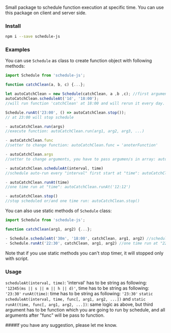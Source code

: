 Small package to schedule function execution at specific time.
You can use this package on client and server side.

### Install
~~~sh
npm i --save schedule-js
~~~

### Examples

You can use ```Schedule``` as class to create function object with following methods:
~~~js
import Schedule from 'schedule-js';

function catchClean(a, b, c) {...};

let autoCatchClean = new Schedule(catchClean, a ,b ,c); //first argument has to be function, rest of arguments will be pass to function
autoCatchClean.scheduleAt('1d', '18:00');
//will run function 'catchClean' at 18:00 and will rerun it every day.

Schedule.runAt('23:00', () => autoCatchClean.stop());
// at 23:00 will stop schedule

- autoCatchClean.run(args) 
//execute function: autoCatchClean.run(arg1, arg2, arg3, ...) 

- autoCatchClean.func 
//setter to change function: autoCatchClean.func = 'anoterFunction'

- autoCatchClean.args 
//setter to change arguments, you have to pass argumen/s in array: autoCatchClean.args = [arg1, arg2, arg3]

- autoCatchClean.scheduleAt(interval, time) 
//schedule auto-run every "interval" first start at "time": autoCatchClean.scheduleAt('20s', '17:15')

- autoCatchClean.runAt(time) 
//one time run at "time": autoCatchClean.runAt('12:12')

- autoCatchClean.stop() 
//stop scheduled or/and one time run: autoCatchClean.stop()
~~~

You can also use static methods  of ```Schedule``` class:
~~~js
import Schedule from 'schedule-js';

function catchClean(arg1, arg2) {...};

- Schedule.scheduleAt('30m', '18:00', catchClean, arg1, arg2) //schedule auto-run every 30 minutes, schedule and firs ececution will be at 18:00
- Schedule.runAt('22:30', catchClean, arg1, arg2) //one time run at "22:30"
~~~

Note that if you use static methods you can't stop timer, it will stopped only with script.

### Usage

```scheduleAt(interval, time)```: 'interval' has to be string as following: ```'12345(ms || s || m || h || d)'```, time has to be string as following: ```'23:30'```
```runAt(time)```: time has to be string as following: ```'23:30'```
```static scheduleAt(interval, time, func[, arg1, arg2, ...])``` and ```static runAt(time, func[, arg1, arg2, ...])```: same logic as above, but third argument has to be function which you are going to run by schedule, and all arguments after "func" will be pass to function.

####If you have any suggestion, please let me know.